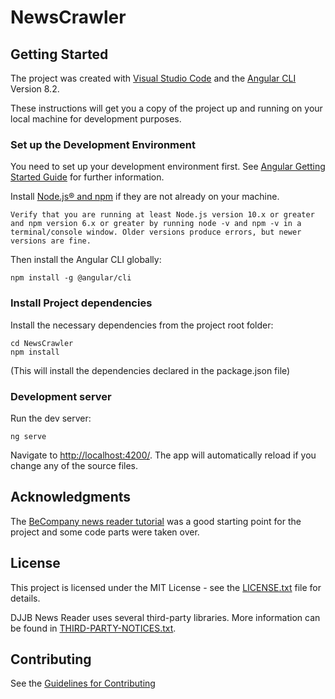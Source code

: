 # NewsCrawler


## Getting Started
The project was created with [Visual Studio Code](https://code.visualstudio.com/) and the [Angular CLI](https://github.com/angular/angular-cli) Version 8.2.

These instructions will get you a copy of the project up and running on your local machine for development purposes.

### Set up the Development Environment
You need to set up your development environment first. See [Angular Getting Started Guide](https://angular.io/start) for further information.

Install [Node.js® and npm](https://nodejs.org/en/download/) if they are not already on your machine.

```
Verify that you are running at least Node.js version 10.x or greater and npm version 6.x or greater by running node -v and npm -v in a terminal/console window. Older versions produce errors, but newer versions are fine.
```

Then install the Angular CLI globally:
```
npm install -g @angular/cli
```
 
### Install Project dependencies
Install the necessary dependencies from the project root folder:
```
cd NewsCrawler
npm install
```
(This will install the dependencies declared in the package.json file)

### Development server
Run the dev server:
```
ng serve
```

Navigate to [http://localhost:4200/](http://localhost:4200/). The app will automatically reload if you change any of the source files.

## Acknowledgments
The [BeCompany news reader tutorial](https://github.com/becompany/angular2-rss-reader-tutorial) was a good starting point for the project and some code parts were taken over.



## License
This project is licensed under the MIT License - see the [LICENSE.txt](LICENSE.txt) file for details.

DJJB News Reader uses several third-party libraries. More information can be found in [THIRD-PARTY-NOTICES.txt](docs/THIRD-PARTY-NOTICES.txt).

## Contributing
See the [Guidelines for Contributing](docs/CONTRIBUTING.md)
